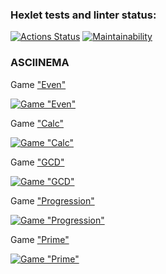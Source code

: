 ### Hexlet tests and linter status:
[![Actions Status](https://github.com/palekss/java-project-61/workflows/hexlet-check/badge.svg)](https://github.com/palekss/java-project-61/actions) [![Maintainability](https://api.codeclimate.com/v1/badges/e657ee25acb787c1b76d/maintainability)](https://codeclimate.com/github/palekss/java-project-61/maintainability)

### ASCIINEMA
Game ["Even"](https://asciinema.org/a/4f7aV1fn8Z4YfZsvS19mJfll4)

[![Game "Even"](https://asciinema.org/a/4f7aV1fn8Z4YfZsvS19mJfll4.svg)](https://asciinema.org/a/4f7aV1fn8Z4YfZsvS19mJfll4)

Game ["Calc"](https://asciinema.org/a/eStBRcWYGT5w4A8TOIQwjAd2s)

[![Game "Calc"](https://asciinema.org/a/eStBRcWYGT5w4A8TOIQwjAd2s.svg)](https://asciinema.org/a/eStBRcWYGT5w4A8TOIQwjAd2s)

Game ["GCD"](https://asciinema.org/a/a7N8KJdFFf1hAyYSfK0Z2XcTS)

[![Game "GCD"](https://asciinema.org/a/a7N8KJdFFf1hAyYSfK0Z2XcTS.svg)](https://asciinema.org/a/a7N8KJdFFf1hAyYSfK0Z2XcTS)

Game ["Progression"](https://asciinema.org/a/oe8DcyDsm4gI4zuM9MsU7JD9Z)

[![Game "Progression"](https://asciinema.org/a/oe8DcyDsm4gI4zuM9MsU7JD9Z.svg)](https://asciinema.org/a/oe8DcyDsm4gI4zuM9MsU7JD9Z)

Game ["Prime"](https://asciinema.org/a/7LMrwQhQssZ8lIXQ4LwTEX0bo)

[![Game "Prime"](https://asciinema.org/a/7LMrwQhQssZ8lIXQ4LwTEX0bo.svg)](https://asciinema.org/a/7LMrwQhQssZ8lIXQ4LwTEX0bo)